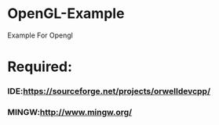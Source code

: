 # OpenGL-Example
 Example For Opengl
# Required:
### IDE:https://sourceforge.net/projects/orwelldevcpp/
### MINGW:http://www.mingw.org/
